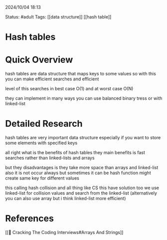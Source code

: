 2024/10/04
18:13

Status: #adult 
Tags: [[data structure]] [[hash table]]
# Hash tables

# Quick Overview

hash tables are data structure that maps keys to some values so with this you can make efficient searches and efficient 

level of this searches in best case O(1) and at worst case O(N)

they can implement in many ways you can use balanced binary tress or with linked-list


# Detailed Research

hash tables are very important data structure especially if you want to store some elements with specified keys

all right what is the benefits of hash tables they main benefits is fast searches rather than linked-lists and arrays 

but they disadvantages is they take more space than arrays and linked-list also it is not occur always but sometimes it can be
hash function might create same key for different values

this calling hash collision and all thing like CS this have solution too we use linked-list for collision values and search from the linked-list (alternatively you can also use array but i think linked-list more efficient)
# References

[[📙 Cracking The Coding Interviews#Arrays And Strings]]